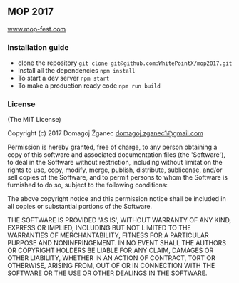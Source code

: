 ## MOP 2017
www.mop-fest.com

### Installation guide
* clone the repository `git clone git@github.com:WhitePointX/mop2017.git`
* Install all the dependencies `npm install`
* To start a dev server `npm start`
* To make a production ready code `npm run build`

### License

(The MIT License)

Copyright (c) 2017 Domagoj Žganec domagoj.zganec1@gmail.com

Permission is hereby granted, free of charge, to any person obtaining a copy of this software and associated documentation files (the 'Software'), to deal in the Software without restriction, including without limitation the rights to use, copy, modify, merge, publish, distribute, sublicense, and/or sell copies of the Software, and to permit persons to whom the Software is furnished to do so, subject to the following conditions:

The above copyright notice and this permission notice shall be included in all copies or substantial portions of the Software.

THE SOFTWARE IS PROVIDED 'AS IS', WITHOUT WARRANTY OF ANY KIND, EXPRESS OR IMPLIED, INCLUDING BUT NOT LIMITED TO THE WARRANTIES OF MERCHANTABILITY, FITNESS FOR A PARTICULAR PURPOSE AND NONINFRINGEMENT. IN NO EVENT SHALL THE AUTHORS OR COPYRIGHT HOLDERS BE LIABLE FOR ANY CLAIM, DAMAGES OR OTHER LIABILITY, WHETHER IN AN ACTION OF CONTRACT, TORT OR OTHERWISE, ARISING FROM, OUT OF OR IN CONNECTION WITH THE SOFTWARE OR THE USE OR OTHER DEALINGS IN THE SOFTWARE.
